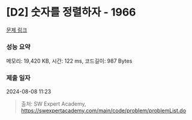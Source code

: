 # [D2] 숫자를 정렬하자 - 1966 

[문제 링크](https://swexpertacademy.com/main/code/problem/problemDetail.do?contestProbId=AV5PrmyKAWEDFAUq) 

### 성능 요약

메모리: 19,420 KB, 시간: 122 ms, 코드길이: 987 Bytes

### 제출 일자

2024-08-08 11:23



> 출처: SW Expert Academy, https://swexpertacademy.com/main/code/problem/problemList.do